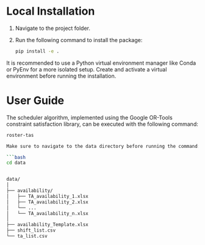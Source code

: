 # Local Installation

1. Navigate to the project folder.
2. Run the following command to install the package:
   
   ```bash
   pip install -e .

It is recommended to use a Python virtual environment manager like Conda or PyEnv for a more isolated setup. Create and activate a virtual environment before running the installation.

# User Guide
The scheduler algorithm, implemented using the Google OR-Tools constraint satisfaction library, can be executed with the following command:

   ```bash
   roster-tas

Make sure to navigate to the data directory before running the command:

   ```bash
   cd data


data/
│
├── availability/
│   ├── TA_availability_1.xlsx
│   ├── TA_availability_2.xlsx
│   └── ...
│   └── TA_availability_n.xlsx
│
├── availability_Template.xlsx
├── shift_list.csv
└── ta_list.csv


